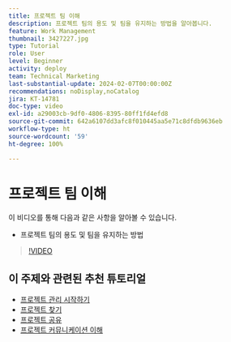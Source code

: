 ```yaml
---
title: 프로젝트 팀 이해
description: 프로젝트 팀의 용도 및 팀을 유지하는 방법을 알아봅니다.
feature: Work Management
thumbnail: 3427227.jpg
type: Tutorial
role: User
level: Beginner
activity: deploy
team: Technical Marketing
last-substantial-update: 2024-02-07T00:00:00Z
recommendations: noDisplay,noCatalog
jira: KT-14781
doc-type: video
exl-id: a29003cb-9df0-4806-8395-80ff1fd4efd8
source-git-commit: 642a6107dd3afc8f010445aa5e71c8dfdb9636eb
workflow-type: ht
source-wordcount: '59'
ht-degree: 100%

---
```


# 프로젝트 팀 이해

이 비디오를 통해 다음과 같은 사항을 알아볼 수 있습니다.

* 프로젝트 팀의 용도 및 팀을 유지하는 방법

>[!VIDEO](https://video.tv.adobe.com/v/3427227/?quality=12&learn=on)

## 이 주제와 관련된 추천 튜토리얼

* [프로젝트 관리 시작하기](/help/manage-work/projects/getting-started-manage-a-project.md)
* [프로젝트 찾기](/help/manage-work/projects/find-projects.md)
* [프로젝트 공유](/help/manage-work/projects/share-a-project.md)
* [프로젝트 커뮤니케이션 이해](/help/manage-work/projects/understand-project-communication.md)
